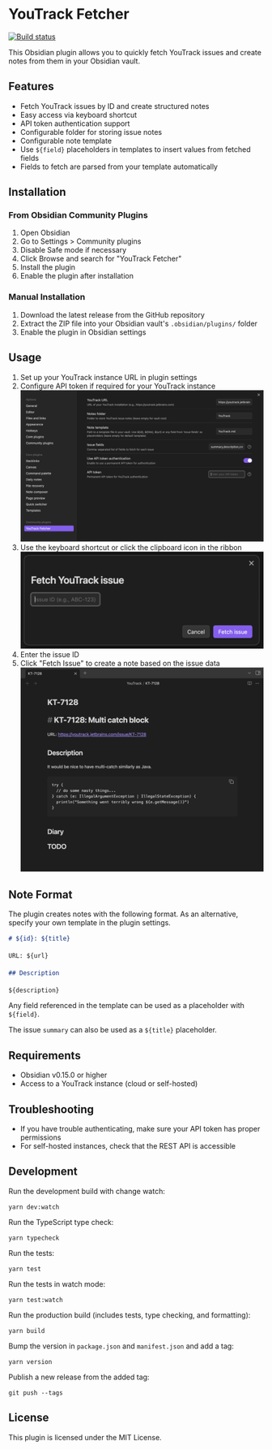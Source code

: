 # YouTrack Fetcher

[![Build status](https://github.com/forketyfork/obsidian-youtrack-fetcher/actions/workflows/build.yml/badge.svg)](https://github.com/forketyfork/obsidian-youtrack-fetcher/actions/workflows/build.yml)

This Obsidian plugin allows you to quickly fetch YouTrack issues and create notes from them in your Obsidian vault.

## Features

- Fetch YouTrack issues by ID and create structured notes
- Easy access via keyboard shortcut
- API token authentication support
- Configurable folder for storing issue notes
- Configurable note template
- Use `${field}` placeholders in templates to insert values from fetched fields
- Fields to fetch are parsed from your template automatically

## Installation

### From Obsidian Community Plugins

1. Open Obsidian
2. Go to Settings > Community plugins
3. Disable Safe mode if necessary
4. Click Browse and search for "YouTrack Fetcher"
5. Install the plugin
6. Enable the plugin after installation

### Manual Installation

1. Download the latest release from the GitHub repository
2. Extract the ZIP file into your Obsidian vault's `.obsidian/plugins/` folder
3. Enable the plugin in Obsidian settings

## Usage

1. Set up your YouTrack instance URL in plugin settings
2. Configure API token if required for your YouTrack instance
   ![plugin settings](images/settings.png "Plugin Settings")
3. Use the keyboard shortcut or click the clipboard icon in the ribbon
   ![fetch issue window](images/modal.png "Fetch Issue Window")
4. Enter the issue ID
5. Click "Fetch Issue" to create a note based on the issue data
   ![fetched issue](images/fetched.png "Fetched Issue")

## Note Format

The plugin creates notes with the following format. As an alternative, specify your own template in the plugin settings.

```markdown
# ${id}: ${title}

URL: ${url}

## Description

${description}
```

Any field referenced in the template can be used as a placeholder with `${field}`.

The issue `summary` can also be used as a `${title}` placeholder.

## Requirements

- Obsidian v0.15.0 or higher
- Access to a YouTrack instance (cloud or self-hosted)

## Troubleshooting

- If you have trouble authenticating, make sure your API token has proper permissions
- For self-hosted instances, check that the REST API is accessible

## Development

Run the development build with change watch:

```shell
yarn dev:watch
```

Run the TypeScript type check:

```shell
yarn typecheck
```

Run the tests:

```shell
yarn test
```

Run the tests in watch mode:

```shell
yarn test:watch
```

Run the production build (includes tests, type checking, and formatting):

```shell
yarn build
```

Bump the version in `package.json` and `manifest.json` and add a tag:

```shell
yarn version
```

Publish a new release from the added tag:

```shell
git push --tags
```

## License

This plugin is licensed under the MIT License.

